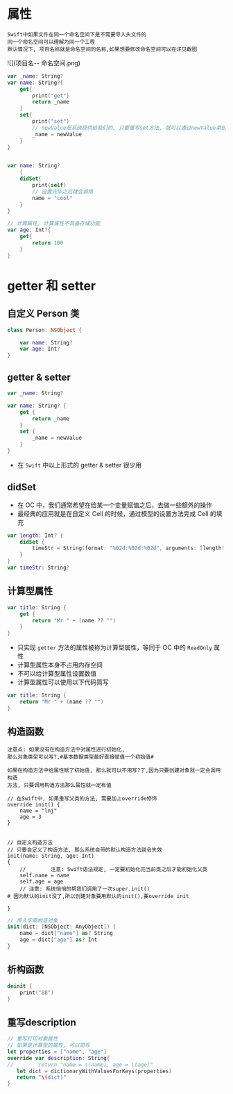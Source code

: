 # 属性
```
Swift中如果文件在同一个命名空间下是不需要导入头文件的
同一个命名空间可以理解为同一个工程
默认情况下, 项目名称就是命名空间的名称,如果想要修改命名空间可以在详见截图
```
![](项目名-- 命名空间.png) 


```swift
var _name: String?
var name: String?{
    get{
        print("get")
        return _name
    }
    set{
        print("set")
        // newValue是系统提供给我们的, 只要重写set方法, 就可以通过newValue拿到外界设置的值
        _name = newValue
    }
}


var name: String?
    {
    didSet{
        print(self)
        // 设置完毕之后就会调用
        name = "cool"
    }
}

// 计算属性, 计算属性不具备存储功能
var age: Int?{
    get{
        return 100
    }
}
```

# getter 和 setter

## 自定义 Person 类

```swift
class Person: NSObject {

    var name: String?
    var age: Int?
}
```

## getter & setter

```swift
var _name: String?

var name: String? {
    get {
        return _name
    }
    set {
        _name = newValue
    }
}
```

* 在 `Swift` 中以上形式的 getter & setter 很少用

## didSet

* 在 OC 中，我们通常希望在给某一个变量赋值之后，去做一些额外的操作
* 最经典的应用就是在自定义 Cell 的时候，通过模型的设置方法完成 Cell 的填充

```swift
var length: Int? {
    didSet {
        timeStr = String(format: "%02d:%02d:%02d", arguments: [length! / 3600, (length! % 3600) / 60, length! % 60])
    }
}
var timeStr: String?
```

## 计算型属性

```swift
var title: String {
    get {
        return "Mr " + (name ?? "")
    }
}
```

* 只实现 `getter` 方法的属性被称为计算型属性，等同于 OC 中的 `ReadOnly` 属性
* 计算型属性本身不占用内存空间
* 不可以给计算型属性设置数值
* 计算型属性可以使用以下代码简写

```swift
var title: String {
    return "Mr " + (name ?? "")
}
```

## 构造函数
```
注意点: 如果没有在构造方法中对属性进行初始化,
那么对象类型可以写?,#基本数据类型最好直接赋值一个初始值#

如果在构造方法中给属性赋了初始值, 那么就可以不用写?了,因为只要创建对象就一定会调用构造
方法, 只要调用构造方法那么属性就一定有值

```

```objc
// 在Swift中, 如果重写父类的方法, 需要加上override修饰
override init() {
    name = "lnj"
    age = 3
}


// 自定义构造方法
// 只要自定义了构造方法, 那么系统自带的默认构造方法就会失效
init(name: String, age: Int)
{
    //        注意: Swift语法规定, 一定要初始化完当前类之后才能初始化父类
    self.name = name
    self.age = age
    // 注意: 系统悄悄的帮我们调用了一次super.init()
# 因为默认的init没了,所以创建对象要用默认的init(),要override init
    
}
```

```swift
// 传入字典构造对象
init(dict: [NSObject: AnyObject]) {
    name = dict["name"] as? String
    age = dict["age"] as? Int
}
```

## 析构函数

```swift
deinit {
    print("88")
}
```
## 重写description
```swift
// 重写打印对象属性
// 如果是计算型的属性, 可以简写
let properties = ["name", "age"]
override var description: String{
//        return "name = \(name), age = \(age)"
   let dict = dictionaryWithValuesForKeys(properties)
   return "\(dict)"
}
```

